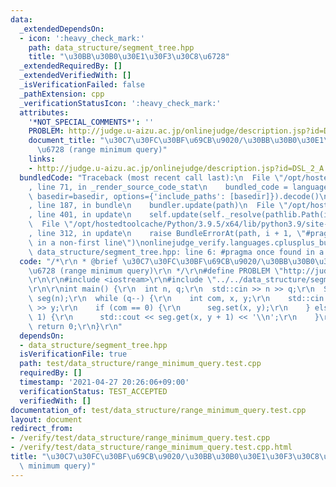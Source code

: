 ```yaml
---
data:
  _extendedDependsOn:
  - icon: ':heavy_check_mark:'
    path: data_structure/segment_tree.hpp
    title: "\u30BB\u30B0\u30E1\u30F3\u30C8\u6728"
  _extendedRequiredBy: []
  _extendedVerifiedWith: []
  _isVerificationFailed: false
  _pathExtension: cpp
  _verificationStatusIcon: ':heavy_check_mark:'
  attributes:
    '*NOT_SPECIAL_COMMENTS*': ''
    PROBLEM: http://judge.u-aizu.ac.jp/onlinejudge/description.jsp?id=DSL_2_A
    document_title: "\u30C7\u30FC\u30BF\u69CB\u9020/\u30BB\u30B0\u30E1\u30F3\u30C8\
      \u6728 (range minimum query)"
    links:
    - http://judge.u-aizu.ac.jp/onlinejudge/description.jsp?id=DSL_2_A
  bundledCode: "Traceback (most recent call last):\n  File \"/opt/hostedtoolcache/Python/3.9.5/x64/lib/python3.9/site-packages/onlinejudge_verify/documentation/build.py\"\
    , line 71, in _render_source_code_stat\n    bundled_code = language.bundle(stat.path,\
    \ basedir=basedir, options={'include_paths': [basedir]}).decode()\n  File \"/opt/hostedtoolcache/Python/3.9.5/x64/lib/python3.9/site-packages/onlinejudge_verify/languages/cplusplus.py\"\
    , line 187, in bundle\n    bundler.update(path)\n  File \"/opt/hostedtoolcache/Python/3.9.5/x64/lib/python3.9/site-packages/onlinejudge_verify/languages/cplusplus_bundle.py\"\
    , line 401, in update\n    self.update(self._resolve(pathlib.Path(included), included_from=path))\n\
    \  File \"/opt/hostedtoolcache/Python/3.9.5/x64/lib/python3.9/site-packages/onlinejudge_verify/languages/cplusplus_bundle.py\"\
    , line 312, in update\n    raise BundleErrorAt(path, i + 1, \"#pragma once found\
    \ in a non-first line\")\nonlinejudge_verify.languages.cplusplus_bundle.BundleErrorAt:\
    \ data_structure/segment_tree.hpp: line 6: #pragma once found in a non-first line\n"
  code: "/*\r\n * @brief \u30C7\u30FC\u30BF\u69CB\u9020/\u30BB\u30B0\u30E1\u30F3\u30C8\
    \u6728 (range minimum query)\r\n */\r\n#define PROBLEM \"http://judge.u-aizu.ac.jp/onlinejudge/description.jsp?id=DSL_2_A\"\
    \r\n\r\n#include <iostream>\r\n#include \"../../data_structure/segment_tree.hpp\"\
    \r\n\r\nint main() {\r\n  int n, q;\r\n  std::cin >> n >> q;\r\n  SegmentTree<monoid::RangeMinimumQuery<int>>\
    \ seg(n);\r\n  while (q--) {\r\n    int com, x, y;\r\n    std::cin >> com >> x\
    \ >> y;\r\n    if (com == 0) {\r\n      seg.set(x, y);\r\n    } else if (com ==\
    \ 1) {\r\n      std::cout << seg.get(x, y + 1) << '\\n';\r\n    }\r\n  }\r\n \
    \ return 0;\r\n}\r\n"
  dependsOn:
  - data_structure/segment_tree.hpp
  isVerificationFile: true
  path: test/data_structure/range_minimum_query.test.cpp
  requiredBy: []
  timestamp: '2021-04-27 20:26:06+09:00'
  verificationStatus: TEST_ACCEPTED
  verifiedWith: []
documentation_of: test/data_structure/range_minimum_query.test.cpp
layout: document
redirect_from:
- /verify/test/data_structure/range_minimum_query.test.cpp
- /verify/test/data_structure/range_minimum_query.test.cpp.html
title: "\u30C7\u30FC\u30BF\u69CB\u9020/\u30BB\u30B0\u30E1\u30F3\u30C8\u6728 (range\
  \ minimum query)"
---
```

